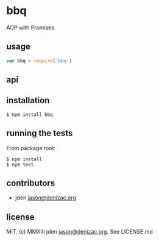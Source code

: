 # bbq
AOP with Promises

## usage
```js
var bbq = require('bbq')
```


## api


## installation

    $ npm install bbq


## running the tests

From package root:

    $ npm install
    $ npm test


## contributors

- jden <jason@denizac.org>


## license

MIT. (c) MMXIII jden <jason@denizac.org>. See LICENSE.md

